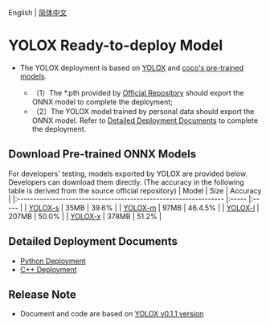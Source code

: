 English | [简体中文](README_CN.md)
# YOLOX Ready-to-deploy Model


- The YOLOX deployment is based on [YOLOX](https://github.com/Megvii-BaseDetection/YOLOX/tree/0.1.1rc0) and [coco's pre-trained models](https://github.com/Megvii-BaseDetection/YOLOX/releases/tag/0.1.1rc0).

  - （1）The *.pth provided by [Official Repository](https://github.com/Megvii-BaseDetection/YOLOX/releases/tag/0.1.1rc0) should export the ONNX model to complete the deployment;
  - （2）The YOLOX model trained by personal data should export the ONNX model. Refer to [Detailed Deployment Documents](#Detailed-Deployment-Documents)  to complete the deployment.



## Download Pre-trained ONNX Models


For developers' testing, models exported by YOLOX are provided below. Developers can download them directly. (The accuracy in the following table is derived from the source official repository)
| Model                                                               | Size    | Accuracy    |
|:---------------------------------------------------------------- |:----- |:----- |
| [YOLOX-s](https://bj.bcebos.com/paddlehub/fastdeploy/yolox_s.onnx) | 35MB | 39.6% |
| [YOLOX-m](https://bj.bcebos.com/paddlehub/fastdeploy/yolox_m.onnx) | 97MB | 46.4.5% |
| [YOLOX-l](https://bj.bcebos.com/paddlehub/fastdeploy/yolox_l.onnx) | 207MB | 50.0% |
| [YOLOX-x](https://bj.bcebos.com/paddlehub/fastdeploy/yolox_x.onnx) | 378MB | 51.2% |




## Detailed Deployment Documents

- [Python Deployment](python)
- [C++ Deployment](cpp)


## Release Note

- Document and code are based on [YOLOX v0.1.1 version](https://github.com/Megvii-BaseDetection/YOLOX/tree/0.1.1rc0) 

